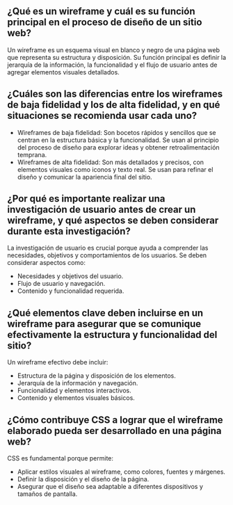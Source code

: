 ## ¿Qué es un wireframe y cuál es su función principal en el proceso de diseño de un sitio web?

Un wireframe es un esquema visual en blanco y negro de una página web que representa su estructura y disposición. Su función principal es definir la jerarquía de la información, la funcionalidad y el flujo de usuario antes de agregar elementos visuales detallados.

## ¿Cuáles son las diferencias entre los wireframes de baja fidelidad y los de alta fidelidad, y en qué situaciones se recomienda usar cada uno?

* Wireframes de baja fidelidad: Son bocetos rápidos y sencillos que se centran en la estructura básica y la funcionalidad. Se usan al principio del proceso de diseño para explorar ideas y obtener retroalimentación temprana.
* Wireframes de alta fidelidad: Son más detallados y precisos, con elementos visuales como iconos y texto real. Se usan para refinar el diseño y comunicar la apariencia final del sitio.
 

## ¿Por qué es importante realizar una investigación de usuario antes de crear un wireframe, y qué aspectos se deben considerar durante esta investigación?

La investigación de usuario es crucial porque ayuda a comprender las necesidades, objetivos y comportamientos de los usuarios. Se deben considerar aspectos como:

* Necesidades y objetivos del usuario.
* Flujo de usuario y navegación.
* Contenido y funcionalidad requerida.


## ¿Qué elementos clave deben incluirse en un wireframe para asegurar que se comunique efectivamente la estructura y funcionalidad del sitio?

Un wireframe efectivo debe incluir:

* Estructura de la página y disposición de los elementos.
* Jerarquía de la información y navegación.
* Funcionalidad y elementos interactivos.
* Contenido y elementos visuales básicos.


## ¿Cómo contribuye CSS a lograr que el wireframe elaborado pueda ser desarrollado en una página web?

CSS es fundamental porque permite:

* Aplicar estilos visuales al wireframe, como colores, fuentes y márgenes.
* Definir la disposición y el diseño de la página.
* Asegurar que el diseño sea adaptable a diferentes dispositivos y tamaños de pantalla.

